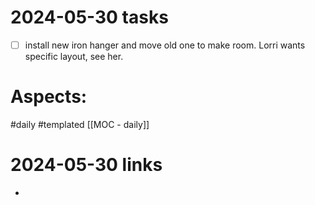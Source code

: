 
# 2024-05-30 tasks

- [ ] install new iron hanger and move old one to make room.  Lorri wants specific layout, see her.

# Aspects:
#daily #templated
[[MOC - daily]]

# 2024-05-30 links
- 


